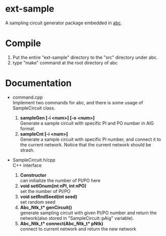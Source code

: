 # ext-sample
A sampling circuit generator package embedded in [abc](https://github.com/berkeley-abc/abc).

# Compile
1. Put the entire "ext-sample" directory to the "src" directory under abc.
2. type "make" command at the root directory of abc

# Documentation
- command.cpp  
  Implement two commands for abc, and there is some usage of SampleCircuit class.
  1. **sampleGen \[-i \<num>] \[-o \<num>]**  
    Generate a sample circuit with specific PI and PO number in AIG format.
  2. **sampleCnt \[-i \<num>]**  
    Generate a sample circuit with specific PI number, and connect it to the current network. Notice that the current network should be strash.

- SampleCircuit.h/cpp  
  C++ interface  
  1. **Constructor**  
    can initialize the number of PI/PO here
  2. **void setIOnum(int nPI, int nPO)**  
    set the number of PI/PO
  3. **void setRndSeed(int seed)**  
    set random seed
  4. **Abc_Ntk_t\* genCircuit()**  
    generate sampling circuit with given PI/PO number and return the network(also stored in "SampleCircuit::pAig" variable).
  5. **Abc_Ntk_t\* connect(Abc_Ntk_t\* pNtk)**  
    connect to current network and return the new network
